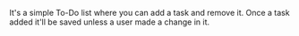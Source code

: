 It's a simple To-Do list where you can add a task and remove it. Once a task added it'll be saved unless a user made a change in it.
